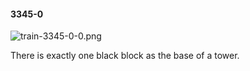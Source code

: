 #### 3345-0
![train-3345-0-0.png](https://github.com/lil-lab/nlvr/raw/master/nlvr/train/images/26/train-3345-0-0.png "train-3345-0-0.png")

There is exactly one black block as the base of a tower.